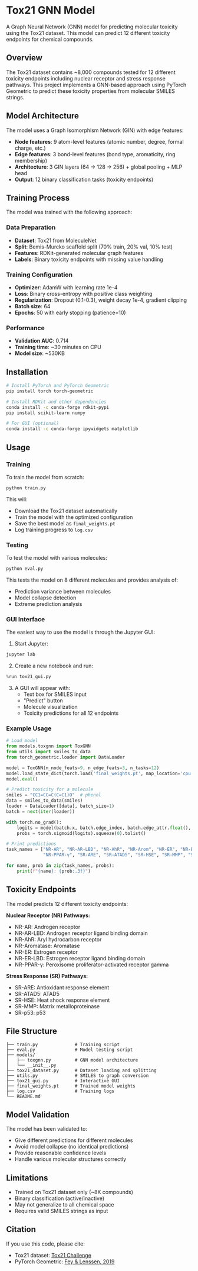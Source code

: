 # Tox21 GNN Model

A Graph Neural Network (GNN) model for predicting molecular toxicity using the Tox21 dataset. This model can predict 12 different toxicity endpoints for chemical compounds.

## Overview

The Tox21 dataset contains ~8,000 compounds tested for 12 different toxicity endpoints including nuclear receptor and stress response pathways. This project implements a GNN-based approach using PyTorch Geometric to predict these toxicity properties from molecular SMILES strings.

## Model Architecture

The model uses a Graph Isomorphism Network (GIN) with edge features:
- **Node features**: 9 atom-level features (atomic number, degree, formal charge, etc.)
- **Edge features**: 3 bond-level features (bond type, aromaticity, ring membership)
- **Architecture**: 3 GIN layers (64 → 128 → 256) + global pooling + MLP head
- **Output**: 12 binary classification tasks (toxicity endpoints)

## Training Process

The model was trained with the following approach:

### Data Preparation
- **Dataset**: Tox21 from MoleculeNet
- **Split**: Bemis-Murcko scaffold split (70% train, 20% val, 10% test)
- **Features**: RDKit-generated molecular graph features
- **Labels**: Binary toxicity endpoints with missing value handling

### Training Configuration
- **Optimizer**: AdamW with learning rate 1e-4
- **Loss**: Binary cross-entropy with positive class weighting
- **Regularization**: Dropout (0.1-0.3), weight decay 1e-4, gradient clipping
- **Batch size**: 64
- **Epochs**: 50 with early stopping (patience=10)

### Performance
- **Validation AUC**: 0.714
- **Training time**: ~30 minutes on CPU
- **Model size**: ~530KB

## Installation

```bash
# Install PyTorch and PyTorch Geometric
pip install torch torch-geometric

# Install RDKit and other dependencies
conda install -c conda-forge rdkit-pypi
pip install scikit-learn numpy

# For GUI (optional)
conda install -c conda-forge ipywidgets matplotlib
```

## Usage

### Training

To train the model from scratch:

```bash
python train.py
```

This will:
- Download the Tox21 dataset automatically
- Train the model with the optimized configuration
- Save the best model as `final_weights.pt`
- Log training progress to `log.csv`

### Testing

To test the model with various molecules:

```bash
python eval.py
```

This tests the model on 8 different molecules and provides analysis of:
- Prediction variance between molecules
- Model collapse detection
- Extreme prediction analysis

### GUI Interface

The easiest way to use the model is through the Jupyter GUI:

1. Start Jupyter:
```bash
jupyter lab
```

2. Create a new notebook and run:
```python
%run tox21_gui.py
```

3. A GUI will appear with:
   - Text box for SMILES input
   - "Predict" button
   - Molecule visualization
   - Toxicity predictions for all 12 endpoints

### Example Usage

```python
# Load model
from models.toxgnn import ToxGNN
from utils import smiles_to_data
from torch_geometric.loader import DataLoader

model = ToxGNN(n_node_feats=9, n_edge_feats=3, n_tasks=12)
model.load_state_dict(torch.load('final_weights.pt', map_location='cpu'))
model.eval()

# Predict toxicity for a molecule
smiles = "CC1=CC=C(C=C1)O"  # phenol
data = smiles_to_data(smiles)
loader = DataLoader([data], batch_size=1)
batch = next(iter(loader))

with torch.no_grad():
    logits = model(batch.x, batch.edge_index, batch.edge_attr.float(), batch.batch)
    probs = torch.sigmoid(logits).squeeze(0).tolist()

# Print predictions
task_names = ["NR-AR", "NR-AR-LBD", "NR-AhR", "NR-Arom", "NR-ER", "NR-ER-LBD",
              "NR-PPAR-γ", "SR-ARE", "SR-ATAD5", "SR-HSE", "SR-MMP", "SR-p53"]

for name, prob in zip(task_names, probs):
    print(f"{name}: {prob:.3f}")
```

## Toxicity Endpoints

The model predicts 12 different toxicity endpoints:

**Nuclear Receptor (NR) Pathways:**
- NR-AR: Androgen receptor
- NR-AR-LBD: Androgen receptor ligand binding domain
- NR-AhR: Aryl hydrocarbon receptor
- NR-Aromatase: Aromatase
- NR-ER: Estrogen receptor
- NR-ER-LBD: Estrogen receptor ligand binding domain
- NR-PPAR-γ: Peroxisome proliferator-activated receptor gamma

**Stress Response (SR) Pathways:**
- SR-ARE: Antioxidant response element
- SR-ATAD5: ATAD5
- SR-HSE: Heat shock response element
- SR-MMP: Matrix metalloproteinase
- SR-p53: p53

## File Structure

```
├── train.py              # Training script
├── eval.py               # Model testing script
├── models/
│   ├── toxgnn.py         # GNN model architecture
│   └── __init__.py
├── tox21_dataset.py      # Dataset loading and splitting
├── utils.py              # SMILES to graph conversion
├── tox21_gui.py          # Interactive GUI
├── final_weights.pt      # Trained model weights
├── log.csv               # Training logs
└── README.md
```

## Model Validation

The model has been validated to:
- Give different predictions for different molecules
- Avoid model collapse (no identical predictions)
- Provide reasonable confidence levels
- Handle various molecular structures correctly

## Limitations

- Trained on Tox21 dataset only (~8K compounds)
- Binary classification (active/inactive)
- May not generalize to all chemical space
- Requires valid SMILES strings as input

## Citation

If you use this code, please cite:
- Tox21 dataset: [Tox21 Challenge](https://tripod.nih.gov/tox21/challenge/)
- PyTorch Geometric: [Fey & Lenssen, 2019](https://arxiv.org/abs/1903.02428) 